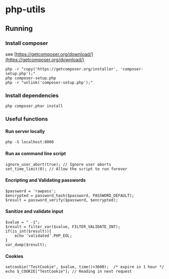 # php-utils

## Running

### Install composer
see [https://getcomposer.org/download/](https://getcomposer.org/download/)
```shell
php -r "copy('https://getcomposer.org/installer', 'composer-setup.php');"
php composer-setup.php
php -r "unlink('composer-setup.php');"
```

### Install dependencies
```shell
php composer.phar install
```

### Useful functions

#### Run server locally
```shell
php -S localhost:8000
```

#### Run as command line script
```injectablephp
ignore_user_abort(true); // Ignore user aborts 
set_time_limit(0); // Allow the script to run forever
```

#### Encripting and Validating passwords
```injectablephp
$password = 'rawpass';
$encrypted = password_hash($password, PASSWORD_DEFAULT);
$result = password_verify($password, $encrypted);
```

#### Sanitize and validate input
```injectablephp
$value = " -1";
$result = filter_var($value, FILTER_VALIDATE_INT);
if(is_int($result)){
    echo 'validated'.PHP_EOL;
}
var_dump($result);
```

#### Cookies
```injectablephp
setcookie("TestCookie", $value, time()+3600);  /* expire in 1 hour */
echo $_COOKIE["TestCookie"]; // Reading in next request
```

